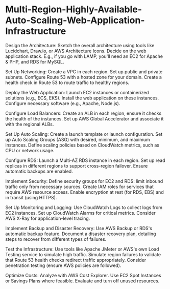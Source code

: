 # Multi-Region-Highly-Available-Auto-Scaling-Web-Application-Infrastructure

Design the Architecture:
Sketch the overall architecture using tools like Lucidchart, Draw.io, or AWS Architecture Icons.
Decide on the web application stack. E.g., if you go with LAMP, you'll need an EC2 for Apache & PHP, and RDS for MySQL.

Set Up Networking:
Create a VPC in each region.
Set up public and private subnets.
Configure Route 53 with a hosted zone for your domain.
Create a health check in Route 53 to route traffic to healthy regions.

Deploy the Web Application:
Launch EC2 instances or containerized solutions (e.g., ECS, EKS).
Install the web application on these instances.
Configure necessary software (e.g., Apache, Node.js).

Configure Load Balancers:
Create an ALB in each region, ensure it checks the health of the instances.
Set up AWS Global Accelerator and associate it with the regional ALBs.

Set Up Auto Scaling:
Create a launch template or launch configuration.
Set up Auto Scaling Groups (ASG) with desired, minimum, and maximum instances.
Define scaling policies based on CloudWatch metrics, such as CPU or network usage.

Configure RDS:
Launch a Multi-AZ RDS instance in each region.
Set up read replicas in different regions to support cross-region failover.
Ensure automatic backups are enabled.

Implement Security:
Define security groups for EC2 and RDS: limit inbound traffic only from necessary sources.
Create IAM roles for services that require AWS resource access.
Enable encryption at rest (for RDS, EBS) and in transit (using HTTPS).

Set Up Monitoring and Logging:
Use CloudWatch Logs to collect logs from EC2 instances.
Set up CloudWatch Alarms for critical metrics.
Consider AWS X-Ray for application-level tracing.

Implement Backup and Disaster Recovery:
Use AWS Backup or RDS's automatic backup feature.
Document a disaster recovery plan, detailing steps to recover from different types of failures.

Test the Infrastructure:
Use tools like Apache JMeter or AWS's own Load Testing service to simulate high traffic.
Simulate region failures to validate that Route 53 health checks redirect traffic appropriately.
Consider penetration testing (ensure AWS policies are followed).

Optimize Costs:
Analyze with AWS Cost Explorer.
Use EC2 Spot Instances or Savings Plans where feasible.
Evaluate and turn off unused resources.
